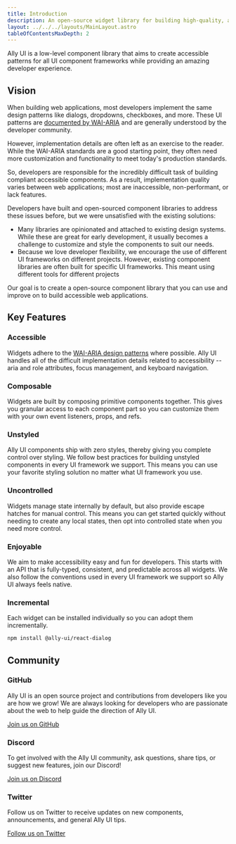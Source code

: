 ```yaml
---
title: Introduction
description: An open-source widget library for building high-quality, accessible web applications on all UI frameworks
layout: ../../../layouts/MainLayout.astro
tableOfContentsMaxDepth: 2
---
```


Ally UI is a low-level component library that aims to create accessible patterns for all UI component frameworks while providing an amazing developer experience.

## Vision

When building web applications, most developers implement the same design patterns like dialogs, dropdowns, checkboxes, and more. These UI patterns are [documented by WAI-ARIA](https://www.w3.org/WAI/ARIA/apg/) and are generally understood by the developer community.

However, implementation details are often left as an exercise to the reader. While the WAI-ARIA standards are a good starting point, they often need more customization and functionality to meet today's production standards.

So, developers are responsible for the incredibly difficult task of building compliant accessible components. As a result, implementation quality varies between web applications; most are inaccessible, non-performant, or lack features.

Developers have built and open-sourced component libraries to address these issues before, but we were unsatisfied with the existing solutions:

- Many libraries are opinionated and attached to existing design systems. While these are great for early development, it usually becomes a challenge to customize and style the components to suit our needs.
- Because we love developer flexibility, we encourage the use of different UI frameworks on different projects. However, existing component libraries are often built for specific UI frameworks. This meant using different tools for different projects

Our goal is to create a open-source component library that you can use and improve on to build accessible web applications.

## Key Features

### Accessible

Widgets adhere to the [WAI-ARIA design patterns](https://www.w3.org/WAI/ARIA/apg/patterns/) where possible. Ally UI handles all of the difficult implementation details related to accessibility -- aria and role attributes, focus management, and keyboard navigation.

### Composable

Widgets are built by composing primitive components together. This gives you granular access to each component part so you can customize them with your own event listeners, props, and refs.

### Unstyled

Ally UI components ship with zero styles, thereby giving you complete control over styling. We follow best practices for building unstyled components in every UI framework we support. This means you can use your favorite styling solution no matter what UI framework you use.

### Uncontrolled

Widgets manage state internally by default, but also provide escape hatches for manual control. This means you can get started quickly without needing to create any local states, then opt into controlled state when you need more control.

### Enjoyable

We aim to make accessibility easy and fun for developers. This starts with an API that is fully-typed, consistent, and predictable across all widgets. We also follow the conventions used in every UI framework we support so Ally UI always feels native.

### Incremental

Each widget can be installed individually so you can adopt them incrementally.

```bash
npm install @ally-ui/react-dialog
```

## Community

### GitHub

Ally UI is an open source project and contributions from developers like you are how we grow! We are always looking for developers who are passionate about the web to help guide the direction of Ally UI.

[Join us on GitHub](https://github.com/ally-ui/ally-ui)

### Discord

To get involved with the Ally UI community, ask questions, share tips, or suggest new features, join our Discord!

[Join us on Discord](https://discord.gg/VUgBbmQeMv)

### Twitter

Follow us on Twitter to receive updates on new components, announcements, and general Ally UI tips.

[Follow us on Twitter](https://twitter.com/ally_ui)

